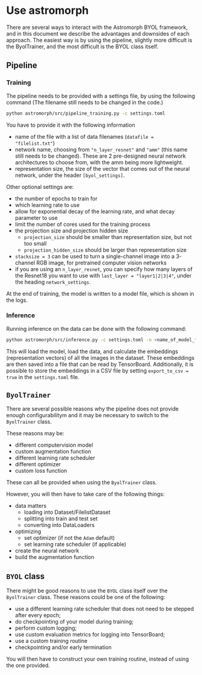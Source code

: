 # Use astromorph

There are several ways to interact with the Astromorph BYOL framework, and in this document we describe the advantages and downsides of each approach.
The easiest way is by using the pipeline, slightly more difficult is the ByolTrainer, and the most difficult is the BYOL class itself.

## Pipeline

### Training
The pipeline needs to be provided with a settings file, by using the following command (The filename still needs to be changed in the code.)
```bash
python astromorph/src/pipeline_training.py -c settings.toml
```

You have to provide it with the following information
- name of the file with a list of data filenames (`datafile = "filelist.txt"`)
- network name, choosing from `"n_layer_resnet"` and `"amm"` (this name still needs to be changed). 
  These are 2 pre-designed neural network architectures to choose from, with the amm being more lightweight.
- representation size, the size of the vector that comes out of the neural network, under the header `[byol_settings]`.

Other optional settings are:
- the number of epochs to train for
- which learning rate to use
- allow for exponential decay of the learning rate, and what decay parameter to use
- limit the number of cores used for the training process
- the projection size and projection hidden size
  - `projection_size` should be smaller than representation size, but not too small
  - `projection_hidden_size` should be larger than representation size
- `stacksize = 3` can be used to turn a single-channel image into a 3-channel RGB image, for pretrained computer vision networks
- if you are using an `n_layer_resnet`, you can specify how many layers of the Resnet18 you want to use with `last_layer = "layer1|2|3|4"`, under the heading `network_settings`.


At the end of training, the model is written to a model file, which is shown in the logs.

### Inference
Running inference on the data can be done with the following command:

```bash
python astromorph/src/inference.py -c settings.toml -n <name_of_model_file>.pt
```

This will load the model, load the data, and calculate the embeddings (representation vectors) of all the images in the dataset.
These embeddings are then saved into a file that can be read by TensorBoard.
Additionally, it is possible to store the embeddings in a CSV file by setting `export_to_csv = true` in the `settings.toml` file.

## `ByolTrainer`

There are several possible reasons why the pipeline does not provide enough configurabilitym and it may be necessary to switch to the `ByolTrainer` class.

These reasons may be:
- different computervision model
- custom augmentation function
- different learning rate scheduler
- different optimizer
- custom loss function 

These can all be provided when using the `ByolTrainer` class.

However, you will then have to take care of the following things:
- data matters
  - loading into Dataset/FilelistDataset
  - splitting into train and test set
  - converting into DataLoaders
- optimizing
  - set optimizer (if not the `Adam` default)
  - set learning rate scheduler (if applicable)
- create the neural network
- build the augmentation function

## `BYOL` class

There might be good reasons to use the `BYOL` class itself over the `ByolTrainer` class.
These reasons could be one of the following:
- use a different learning rate scheduler that does not need to be stepped after every epoch;
- do checkpointing of your model during training;
- perform custom logging;
- use custom evaluation metrics for logging into TensorBoard;
- use a custom training routine
- checkpointing and/or early termination

You will then have to construct your own training routine, instead of using the one provided.

